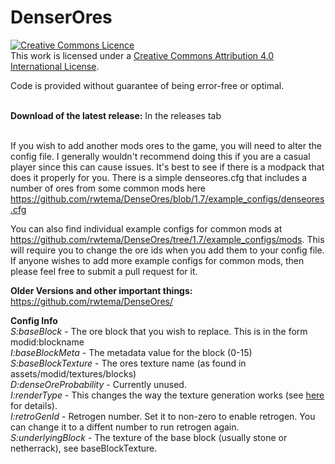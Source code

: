 DenserOres
=========

<a rel="license" href="http://creativecommons.org/licenses/by/4.0/deed.en_GB"><img alt="Creative Commons Licence" style="border-width:0" src="http://i.creativecommons.org/l/by/4.0/88x31.png" /></a><br />This work is licensed under a <a rel="license" href="http://creativecommons.org/licenses/by/4.0/deed.en_GB">Creative Commons Attribution 4.0 International License</a>.

Code is provided without guarantee of being error-free or optimal.


<br><b>Download of the latest release:</b> In the releases tab<br><br>


If you wish to add another mods ores to the game, you will need to alter the config file. I generally wouldn't recommend doing this if you are a casual player since this can cause issues. It's best to see if there is a modpack that does it properly for you. There is a simple denseores.cfg that includes a number of ores from some common mods here <a href="https://github.com/rwtema/DenseOres/blob/1.7/example_configs/denseores.cfg">https://github.com/rwtema/DenseOres/blob/1.7/example_configs/denseores.cfg</a><br>

You can also find individual example configs for common mods at <a href="https://github.com/rwtema/DenseOres/tree/1.7/example_configs/mods">https://github.com/rwtema/DenseOres/tree/1.7/example_configs/mods</a>. This will require you to change the ore ids when you add them to your config file. If anyone wishes to add more example configs for common mods, then please feel free to submit a pull request for it.<br>


<b>Older Versions and other important things:</b><br>
<a href="https://github.com/rwtema/DenseOres/">https://github.com/rwtema/DenseOres/</a>

<b>Config Info</b><br>
<i>S:baseBlock</i> - The ore block that you wish to replace. This is in the form modid:blockname<br>
<i>I:baseBlockMeta</i> - The metadata value for the block (0-15)<br>
<i>S:baseBlockTexture</i> - The ores texture name (as found in assets/modid/textures/blocks)<br>
<i>D:denseOreProbability</i> - Currently unused.<br>
<i>I:renderType</i> - This changes the way the texture generation works (see <a href="https://i.imgur.com/CGfhSss.png">here</a> for details).<br>
<i>I:retroGenId</i> - Retrogen number. Set it to non-zero to enable retrogen. You can change it to a diffent number to run retrogen again.<br>
<i>S:underlyingBlock</i> - The texture of the base block (usually stone or netherrack), see baseBlockTexture.<br>

